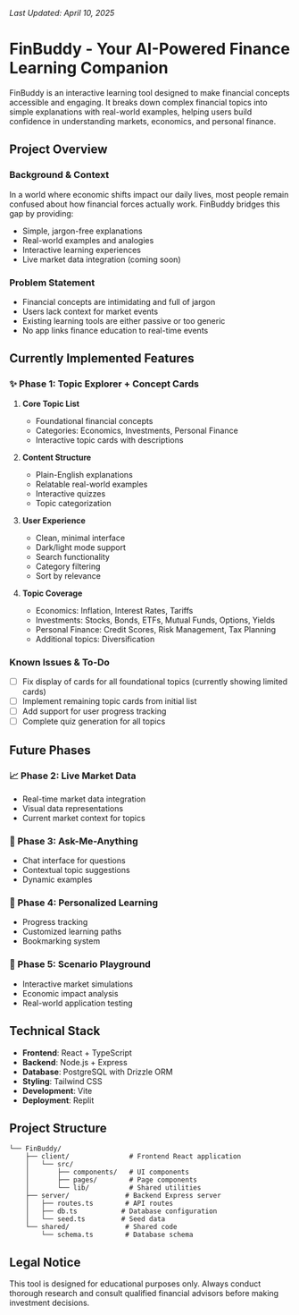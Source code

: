
*Last Updated: April 10, 2025*

# FinBuddy - Your AI-Powered Finance Learning Companion

FinBuddy is an interactive learning tool designed to make financial concepts accessible and engaging. It breaks down complex financial topics into simple explanations with real-world examples, helping users build confidence in understanding markets, economics, and personal finance.

## Project Overview

### Background & Context
In a world where economic shifts impact our daily lives, most people remain confused about how financial forces actually work. FinBuddy bridges this gap by providing:
- Simple, jargon-free explanations
- Real-world examples and analogies
- Interactive learning experiences
- Live market data integration (coming soon)

### Problem Statement
- Financial concepts are intimidating and full of jargon
- Users lack context for market events
- Existing learning tools are either passive or too generic
- No app links finance education to real-time events

## Currently Implemented Features

### ✨ Phase 1: Topic Explorer + Concept Cards
1. **Core Topic List**
   - Foundational financial concepts
   - Categories: Economics, Investments, Personal Finance
   - Interactive topic cards with descriptions

2. **Content Structure**
   - Plain-English explanations
   - Relatable real-world examples
   - Interactive quizzes
   - Topic categorization

3. **User Experience**
   - Clean, minimal interface
   - Dark/light mode support
   - Search functionality
   - Category filtering
   - Sort by relevance

4. **Topic Coverage**
   - Economics: Inflation, Interest Rates, Tariffs
   - Investments: Stocks, Bonds, ETFs, Mutual Funds, Options, Yields
   - Personal Finance: Credit Scores, Risk Management, Tax Planning
   - Additional topics: Diversification

### Known Issues & To-Do
- [ ] Fix display of cards for all foundational topics (currently showing limited cards)
- [ ] Implement remaining topic cards from initial list
- [ ] Add support for user progress tracking
- [ ] Complete quiz generation for all topics

## Future Phases

### 📈 Phase 2: Live Market Data
- Real-time market data integration
- Visual data representations
- Current market context for topics

### 💬 Phase 3: Ask-Me-Anything
- Chat interface for questions
- Contextual topic suggestions
- Dynamic examples

### 🧪 Phase 4: Personalized Learning
- Progress tracking
- Customized learning paths
- Bookmarking system

### 🚀 Phase 5: Scenario Playground
- Interactive market simulations
- Economic impact analysis
- Real-world application testing

## Technical Stack

- **Frontend**: React + TypeScript
- **Backend**: Node.js + Express
- **Database**: PostgreSQL with Drizzle ORM
- **Styling**: Tailwind CSS
- **Development**: Vite
- **Deployment**: Replit

## Project Structure

```
└── FinBuddy/
    ├── client/               # Frontend React application
    │   └── src/
    │       ├── components/   # UI components
    │       ├── pages/        # Page components
    │       └── lib/          # Shared utilities
    ├── server/              # Backend Express server
    │   ├── routes.ts        # API routes
    │   ├── db.ts           # Database configuration
    │   └── seed.ts         # Seed data
    └── shared/              # Shared code
        └── schema.ts        # Database schema
```

## Legal Notice

This tool is designed for educational purposes only. Always conduct thorough research and consult qualified financial advisors before making investment decisions.
